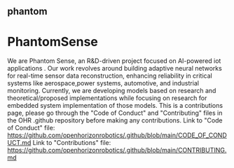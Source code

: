 ## phantom
# PhantomSense
We are Phantom Sense, an R&D-driven project focused on AI-powered iot applications . Our work 
revolves around building adaptive neural networks for real-time sensor data reconstruction, enhancing 
reliability in critical systems like aerospace,power systems, automotive, and industrial monitoring.
Currently, we are developing models based on research and theoretical/proposed implementations while 
focusing on research for embedded system implementation of those models.
This is a contributions page, please go through the "Code of Conduct" and "Contributing" files in 
the OHR .github repository before making any contributions.
Link to "Code of Conduct" file: 
https://github.com/openhorizonrobotics/.github/blob/main/CODE_OF_CONDUCT.md
Link to "Contributions" file: 
https://github.com/openhorizonrobotics/.github/blob/main/CONTRIBUTING.md
